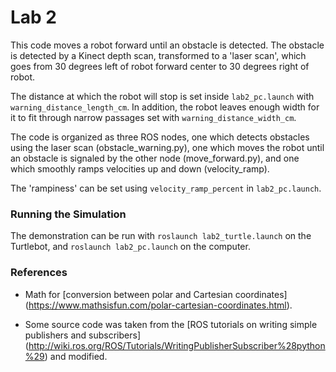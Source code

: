 # Lab 2

This code moves a robot forward until an obstacle is detected. The obstacle is
detected by a Kinect depth scan, transformed to a 'laser scan', which goes from
30 degrees left of robot forward center to 30 degrees right of robot.

The distance at which the robot will stop is set inside `lab2_pc.launch` with
`warning_distance_length_cm`. In addition, the robot leaves enough width for it
to fit through narrow passages set with `warning_distance_width_cm`.

The code is organized as three ROS nodes, one which detects obstacles using the
laser scan (obstacle_warning.py), one which moves the robot until an obstacle is
signaled by the other node (move_forward.py), and one which smoothly ramps
velocities up and down (velocity_ramp).

The 'rampiness' can be set using `velocity_ramp_percent` in `lab2_pc.launch`.

### Running the Simulation

The demonstration can be run with `roslaunch lab2_turtle.launch` on the
Turtlebot, and `roslaunch lab2_pc.launch` on the computer.

### References
+ Math for [conversion between polar and Cartesian coordinates] (https://www.mathsisfun.com/polar-cartesian-coordinates.html).

+ Some source code was taken from the [ROS tutorials on writing simple publishers and subscribers] (http://wiki.ros.org/ROS/Tutorials/WritingPublisherSubscriber%28python%29) and modified.
